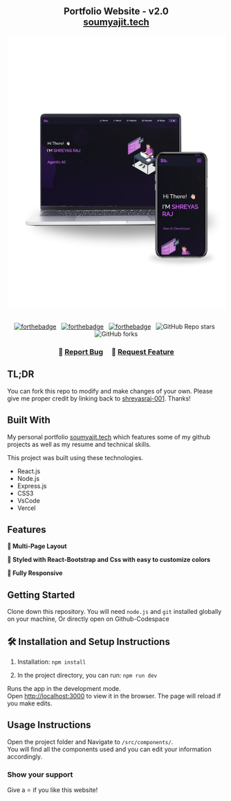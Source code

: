 <h2 align="center">
  Portfolio Website - v2.0<br/>
  <a href="https://vercel.com/shreyasraj-001s-projects" target="_blank">soumyajit.tech</a>
</h2>
<div align="center">
  <img alt="Demo" src="./Images/readme-img1.png" />
</div>

<br/>

<center>

[![forthebadge](https://forthebadge.com/images/badges/built-with-love.svg)](https://forthebadge.com) &nbsp;
[![forthebadge](https://forthebadge.com/images/badges/made-with-javascript.svg)](https://forthebadge.com) &nbsp;
[![forthebadge](https://forthebadge.com/images/badges/open-source.svg)](https://forthebadge.com) &nbsp;
![GitHub Repo stars](https://img.shields.io/github/stars/shreyasraj-001/Portfolio-master?color=red&logo=github&style=for-the-badge) &nbsp;
![GitHub forks](https://img.shields.io/github/forks/shreyasraj-001/Portfolio-master?color=red&logo=github&style=for-the-badge)

</center>

<h3 align="center">
    🔹
    <a href="https://github.com/shreyasraj-001/Portfolio-master/issues">Report Bug</a> &nbsp; &nbsp;
    🔹
    <a href="https://github.com/shreyasraj-001/Portfolio-master/issues">Request Feature</a>
</h3>

## TL;DR

You can fork this repo to modify and make changes of your own. Please give me proper credit by linking back to [shreyasraj-001](https://github.com/shreyasraj-001/Portfolio-master/). Thanks!

## Built With

My personal portfolio <a href="https://vercel.com/shreyasraj-001s-projects" target="_blank">soumyajit.tech</a> which features some of my github projects as well as my resume and technical skills.<br/>

This project was built using these technologies.

- React.js
- Node.js
- Express.js
- CSS3
- VsCode
- Vercel

## Features

**📖 Multi-Page Layout**

**🎨 Styled with React-Bootstrap and Css with easy to customize colors**

**📱 Fully Responsive**

## Getting Started

Clone down this repository. You will need `node.js` and `git` installed globally on your machine, Or directly open on Github-Codespace

## 🛠 Installation and Setup Instructions

1. Installation: `npm install`

2. In the project directory, you can run: `npm run dev`

Runs the app in the development mode.\
Open [http://localhost:3000](http://localhost:3000) to view it in the browser.
The page will reload if you make edits.

## Usage Instructions

Open the project folder and Navigate to `/src/components/`. <br/>
You will find all the components used and you can edit your information accordingly.

### Show your support

Give a ⭐ if you like this website!

<!--
<a href="https://www.buymeacoffee.com/soumyajit4419" target="_blank"><img src="https://cdn.buymeacoffee.com/buttons/v2/default-violet.png" alt="Buy Me A Coffee" height= "60px" width= "217px" ></a> -->
